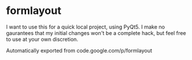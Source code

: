 # formlayout

I want to use this for a quick local project, using PyQt5. I make no gaurantees that my initial changes won't be a complete hack, but feel free to use at your own discretion. 

Automatically exported from code.google.com/p/formlayout

